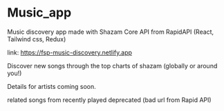 # Music_app
Music discovery app made with Shazam Core API from RapidAPI (React, Tailwind css, Redux)

link: https://fsp-music-discovery.netlify.app

Discover new songs through the top charts of shazam (globally or around you!)

Details for artists coming soon. 

related songs from recently played deprecated (bad url from Rapid API) 




